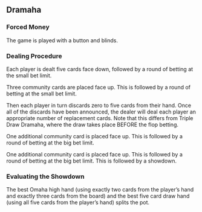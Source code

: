 Dramaha
-------

### Forced Money

The game is played with a button and blinds.

### Dealing Procedure 

Each player is dealt five cards face down, followed by a
round of betting at the small bet limit.

Three community cards are placed face up. This is followed by a round of betting
at the small bet limit.

Then each player in turn discards zero to five cards from their hand. Once all of
the discards have been announced, the dealer will deal each player an appropriate
number of replacement cards. Note that this differs from Triple Draw Dramaha,
where the draw takes place BEFORE the flop betting.

One additional community card is placed face up. This is followed by a round of
betting at the big bet limit.

One additional community card is placed face up. This is followed by a round of
betting at the big bet limit. This is followed by a showdown.

### Evaluating the Showdown

The best Omaha high hand (using exactly two cards from the player’s hand and
exactly three cards from the board) and the best five card draw hand (using all
five cards from the player’s hand) splits the pot.


